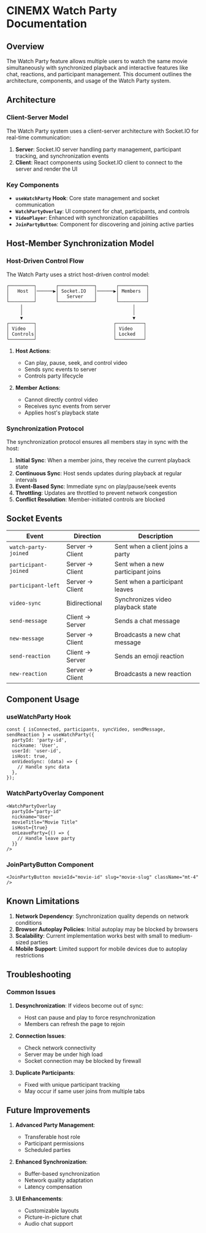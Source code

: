 # CINEMX Watch Party Documentation

## Overview

The Watch Party feature allows multiple users to watch the same movie simultaneously with synchronized playback and interactive features like chat, reactions, and participant management. This document outlines the architecture, components, and usage of the Watch Party system.

## Architecture

### Client-Server Model

The Watch Party system uses a client-server architecture with Socket.IO for real-time communication:

1. **Server**: Socket.IO server handling party management, participant tracking, and synchronization events
2. **Client**: React components using Socket.IO client to connect to the server and render the UI

### Key Components

- **`useWatchParty` Hook**: Core state management and socket communication
- **`WatchPartyOverlay`**: UI component for chat, participants, and controls
- **`VideoPlayer`**: Enhanced with synchronization capabilities
- **`JoinPartyButton`**: Component for discovering and joining active parties

## Host-Member Synchronization Model

### Host-Driven Control Flow

The Watch Party uses a strict host-driven control model:

```
┌─────────┐       ┌─────────────┐       ┌──────────┐
│   Host  │──────▶│ Socket.IO   │──────▶│ Members  │
│         │       │   Server    │       │          │
└─────────┘       └─────────────┘       └──────────┘
     │                                        │
     │                                        │
     ▼                                        ▼
┌─────────┐                            ┌──────────┐
│ Video   │                            │ Video    │
│ Controls│                            │ Locked   │
└─────────┘                            └──────────┘
```

1. **Host Actions**:
   - Can play, pause, seek, and control video
   - Sends sync events to server
   - Controls party lifecycle

2. **Member Actions**:
   - Cannot directly control video
   - Receives sync events from server
   - Applies host's playback state

### Synchronization Protocol

The synchronization protocol ensures all members stay in sync with the host:

1. **Initial Sync**: When a member joins, they receive the current playback state
2. **Continuous Sync**: Host sends updates during playback at regular intervals
3. **Event-Based Sync**: Immediate sync on play/pause/seek events
4. **Throttling**: Updates are throttled to prevent network congestion
5. **Conflict Resolution**: Member-initiated controls are blocked

## Socket Events

| Event                | Direction       | Description                       |
| -------------------- | --------------- | --------------------------------- |
| `watch-party-joined` | Server → Client | Sent when a client joins a party  |
| `participant-joined` | Server → Client | Sent when a new participant joins |
| `participant-left`   | Server → Client | Sent when a participant leaves    |
| `video-sync`         | Bidirectional   | Synchronizes video playback state |
| `send-message`       | Client → Server | Sends a chat message              |
| `new-message`        | Server → Client | Broadcasts a new chat message     |
| `send-reaction`      | Client → Server | Sends an emoji reaction           |
| `new-reaction`       | Server → Client | Broadcasts a new reaction         |

## Component Usage

### useWatchParty Hook

```tsx
const { isConnected, participants, syncVideo, sendMessage, sendReaction } = useWatchParty({
  partyId: 'party-id',
  nickname: 'User',
  userId: 'user-id',
  isHost: true,
  onVideoSync: (data) => {
    // Handle sync data
  },
});
```

### WatchPartyOverlay Component

```tsx
<WatchPartyOverlay
  partyId="party-id"
  nickname="User"
  movieTitle="Movie Title"
  isHost={true}
  onLeaveParty={() => {
    // Handle leave party
  }}
/>
```

### JoinPartyButton Component

```tsx
<JoinPartyButton movieId="movie-id" slug="movie-slug" className="mt-4" />
```

## Known Limitations

1. **Network Dependency**: Synchronization quality depends on network conditions
2. **Browser Autoplay Policies**: Initial autoplay may be blocked by browsers
3. **Scalability**: Current implementation works best with small to medium-sized parties
4. **Mobile Support**: Limited support for mobile devices due to autoplay restrictions

## Troubleshooting

### Common Issues

1. **Desynchronization**: If videos become out of sync:
   - Host can pause and play to force resynchronization
   - Members can refresh the page to rejoin

2. **Connection Issues**:
   - Check network connectivity
   - Server may be under high load
   - Socket connection may be blocked by firewall

3. **Duplicate Participants**:
   - Fixed with unique participant tracking
   - May occur if same user joins from multiple tabs

## Future Improvements

1. **Advanced Party Management**:
   - Transferable host role
   - Participant permissions
   - Scheduled parties

2. **Enhanced Synchronization**:
   - Buffer-based synchronization
   - Network quality adaptation
   - Latency compensation

3. **UI Enhancements**:
   - Customizable layouts
   - Picture-in-picture chat
   - Audio chat support
